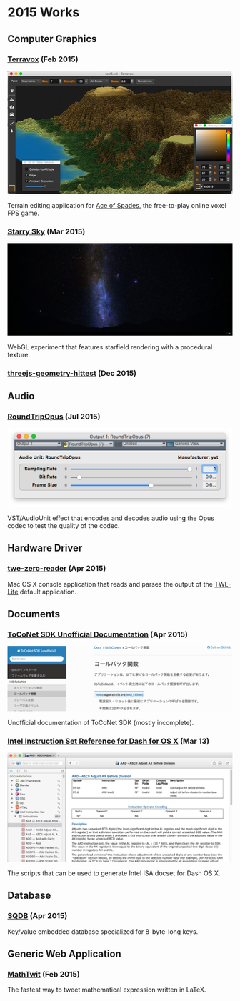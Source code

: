2015 Works
==========

Computer Graphics
-----------------

### [Terravox](https://github.com/yvt/terravox) (Feb 2015)

![](../images/terravox.jpg)

Terrain editing application for [Ace of Spades](http://buildandshoot.com/), the free-to-play online voxel FPS game.

### [Starry Sky](https://yvt.jp/starry-sky/) (Mar 2015)

![](../images/starry-sky.jpg)

WebGL experiment that features starfield rendering with a procedural texture.

### [threejs-geometry-hittest](https://github.com/yvt/threejs-geometry-hittest) (Dec 2015)


Audio
-----

### [RoundTripOpus](https://github.com/yvt/RoundTripOpus) (Jul 2015)

![](../images/roundtripopus.png)

VST/AudioUnit effect that encodes and decodes audio using the Opus codec to test the quality of the codec.


Hardware Driver
---------------

### [twe-zero-reader](https://github.com/yvt/twe-zero-reader) (Apr 2015)

Mac OS X console application that reads and parses the output of the [TWE-Lite](http://mono-wireless.com/jp/products/TWE-001Lite.html) default application.


Documents
---------

### [ToCoNet SDK Unofficial Documentation](http://toconet-unofficial.readthedocs.org/) (Apr 2015)

![](../images/toconet.png)

Unofficial documentation of ToCoNet SDK (mostly incomplete).


### [Intel Instruction Set Reference for Dash for OS X](https://github.com/yvt/dash-intel-isa) (Mar 13)

![](../images/intel-isa.jpg)

The scripts that can be used to generate Intel ISA docset for Dash OS X.


Database
--------

### [SQDB](https://github.com/yvt/sqdb) (Apr 2015)

Key/value embedded database specialized for 8-byte-long keys.


Generic Web Application
-----------------------

### [MathTwit](https://yvt.jp/mathtwit/) (Feb 2015)

The fastest way to tweet mathematical expression written in LaTeX. 


